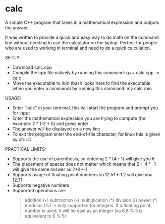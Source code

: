 # calc
A simple C++ program that takes in a mathematical expression and outputs the answer.

It was written to provide a quick and easy way to do math on the command line without needing to use the calculator on the laptop.
Perfect for people who are used to working in terminal and need to do a quick calculation.

SETUP:
  - Download calc.cpp
  - Compile the cpp file natively by running this command: g++ calc.cpp -o calc
  - Move the executable to /bin (bash looks here to find the executable when you enter a command) by running this command: mv calc /bin

USAGE:
  - Enter "calc" in your terminal, this will start the program and prompt you for input
  - Enter the mathematical expression you are trying to compute (for example: 2 * (-2 + 5) and press enter
  - The answer will be displayed on a new line
  - To exit the program enter the end-of-file character, for linux this is given by ctrl+D

PRACTICAL LIMITS:
  - Supports the use of parenthesis, so entering 2 * (4 - 1) will give you 6
  - The placement of spaces does not matter which means that 2 + 4 * -1 will give the same answer as 2+4*-1
  - Supports usage of floating point numbers so 12.51 + 1.2 will give you 12.71
  - Supports negative numbers
  - Supported operations are:
    > addition (+)
    > subtraction (-)
    > multiplication (*)
    > division (/)
    > power (^)
    > modulus (%) -> only supported for integers. If a floating point number is used, it will be cast as an integer (so 6.8 % 5 is equivalent to 6 % 5) 
